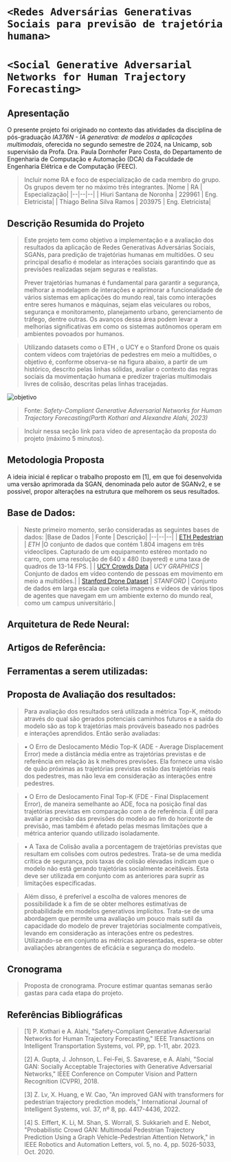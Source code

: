 # `<Redes Adversárias Generativas Sociais para previsão de trajetória humana>`
# `<Social Generative Adversarial Networks for Human Trajectory Forecasting>`

## Apresentação

O presente projeto foi originado no contexto das atividades da disciplina de pós-graduação *IA376N - IA generativa: de modelos a aplicações multimodais*, 
oferecida no segundo semestre de 2024, na Unicamp, sob supervisão da Profa. Dra. Paula Dornhofer Paro Costa, do Departamento de Engenharia de Computação e Automação (DCA) da Faculdade de Engenharia Elétrica e de Computação (FEEC).

> Incluir nome RA e foco de especialização de cada membro do grupo. Os grupos devem ter no máximo três integrantes.
> |Nome  | RA | Especialização|
> |--|--|--|
> | Hiuri Santana de Noronha  | 229961  | Eng. Eletricista|
> | Thiago Belina Silva Ramos  | 203975  | Eng. Eletricista|


## Descrição Resumida do Projeto
> Este projeto tem como objetivo a implementação e a avaliação dos resultados da aplicação de Redes Generativas Adversárias Sociais, SGANs, para predição de trajetórias humanas em multidões. O seu principal desafio
> é modelar as interações sociais garantindo que as previsões realizadas sejam seguras e realistas.
>
> Prever trajetórias humanas é fundamental para garantir a segurança, melhorar a modelagem de interações e aprimorar a funcionalidade de vários sistemas em aplicações do mundo real, tais como interações entre seres 
> humanos e máquinas, sejam elas veiculares ou robos, segurança e monitoramento, planejamento urbano, gerenciamento de tráfego, dentre outras. Os avanços dessa área podem levar a melhorias significativas em como 
> os sistemas autônomos operam em ambientes povoados por humanos.

> Utilizando datasets como o ETH , o UCY e o Stanford Drone os quais contem vídeos com trajetórias de pedestres em meio a multidões, o objetivo é, conforme observa-se na figura abaixo, a partir de um histórico, descrito pelas linhas sólidas, avaliar o contexto das regras sociais da movimentação humana e predizer trajerias multimodais livres de colisão, descritas pelas linhas tracejadas. 
> 
![objetivo](https://github.com/thbramos/IA376_HTF/blob/main/projetos/HTF/E1/FIG01.png)
>
>Fonte: *Safety-Compliant Generative Adversarial Networks for Human Trajectory Forecasting(Parth Kothari and Alexandre Alahi, 2023)*

> 
> Incluir nessa seção link para vídeo de apresentação da proposta do projeto (máximo 5 minutos).

## Metodologia Proposta

A ideia inicial é replicar o trabalho proposto em [1], em que foi desenvolvida uma versão aprimorada da SGAN, denominada pelo autor de SGANv2, e se possivel, propor alterações na estrutura que melhorem os seus resultados.

## Base de Dados:

> Neste primeiro momento, serão consideradas as seguintes bases de dados:
> |Base de Dados  | Fonte | Descrição|
> |--|--|--|
> | [ETH Pedestrian](https://paperswithcode.com/dataset/eth) | *ETH*  |O conjunto de dados que contém 1.804 imagens em três videoclipes. Capturado de um equipamento estéreo montado no carro, com uma resolução de 640 x 480 (bayered) e uma taxa de quadros de 13-14 FPS. |
> | [UCY Crowds Data](https://graphics.cs.ucy.ac.cy/portfolio) | *UCY GRAPHICS*  | Conjunto de dados em vídeo contendo de pessoas em movimento em meio a multidões.|
> | [Stanford Drone Dataset](https://cvgl.stanford.edu/projects/uav_data/) | *STANFORD*  | Conjunto de dados em larga escala que coleta imagens e vídeos de vários tipos de agentes que navegam em um ambiente externo do mundo real, como um campus universitário.|

## Arquitetura de Rede Neural:

## Artigos de Referência:

## Ferramentas a serem utilizadas:

##  Proposta de Avaliação dos resultados:

> Para avaliação dos resultados será utilizada a métrica Top-K, método através do qual são gerados potenciais caminhos futuros e a saída do modelo são as top k trajetórias mais prováveis baseado nos padrões e
> interações aprendidos. Então serão avaliadas:

> •	O Erro de Deslocamento Médio Top-K (ADE - Average Displacement Error) mede a distância média entre as trajetórias previstas e de referência em relação às k melhores previsões.  Ela fornece uma visão de quão próximas
> as trajetórias previstas estão das trajetórias reais dos pedestres, mas não leva em consideração as interações entre pedestres.

> •	O Erro de Deslocamento Final Top-K (FDE - Final Displacement Error), de maneira semelhante ao ADE, foca na posição final das trajetórias previstas em comparação com a de referência. É útil para avaliar a precisão das
> previsões do modelo ao fim do horizonte de previsão, mas também é afetado pelas mesmas limitações que a métrica anterior quando utilizado isoladamente.

> •	A Taxa de Colisão avalia a porcentagem de trajetórias previstas que resultam em colisões com outros pedestres. Trata-se de uma medida crítica de segurança, pois taxas de colisão elevadas indicam que o modelo não está
> gerando trajetórias socialmente aceitáveis. Esta deve ser utilizada em conjunto com as anteriores para suprir as limitações especificadas.

> Além disso, é preferível a escolha de valores menores de possibilidade k a fim de se obter melhores estimativas de probabilidade em modelos generativos implícitos. Trata-se de uma abordagem que permite uma avaliação um
> pouco mais sutil da capacidade do modelo de prever trajetórias socialmente compatíveis, levando em consideração as interações entre os pedestres. Utilizando-se em conjunto as métricas apresentadas, espera-se obter
> avaliações abrangentes de eficácia e segurança do modelo.


## Cronograma
> Proposta de cronograma. Procure estimar quantas semanas serão gastas para cada etapa do projeto.

## Referências Bibliográficas

> [1] P. Kothari e A. Alahi, "Safety-Compliant Generative Adversarial Networks for Human Trajectory Forecasting," IEEE Transactions on Intelligent Transportation Systems, vol. PP, pp. 1-11, abr. 2023.
>  
> [2] A. Gupta, J. Johnson, L. Fei-Fei, S. Savarese, e A. Alahi, "Social GAN: Socially Acceptable Trajectories with Generative Adversarial Networks," IEEE Conference on Computer Vision and Pattern Recognition (CVPR), 2018.
> 
> [3] Z. Lv, X. Huang, e W. Cao, "An improved GAN with transformers for pedestrian trajectory prediction models," International Journal of Intelligent Systems, vol. 37, nº 8, pp. 4417-4436, 2022.
> 
> [4] S. Eiffert, K. Li, M. Shan, S. Worrall, S. Sukkarieh and E. Nebot, "Probabilistic Crowd GAN: Multimodal Pedestrian Trajectory Prediction Using a Graph Vehicle-Pedestrian Attention Network," in IEEE Robotics and Automation Letters, vol. 5, no. 4, pp. 5026-5033, Oct. 2020.

